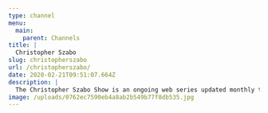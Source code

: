 ```yaml
---
type: channel
menu:
  main:
    parent: Channels
title: |
  Christopher Szabo
slug: christopherszabo
url: /christopherszabo/
date: 2020-02-21T09:51:07.664Z
description: |
  The Christopher Szabo Show is an ongoing web series updated monthly that ganders at the obscure oddities of different mediums from films, videos, television shows, and video games. It is highly advised that you watch these episodes while under the influence and wearing headphones.
image: /uploads/0762ec7590eb4a8ab2b549b77f8db535.jpg
---
```

